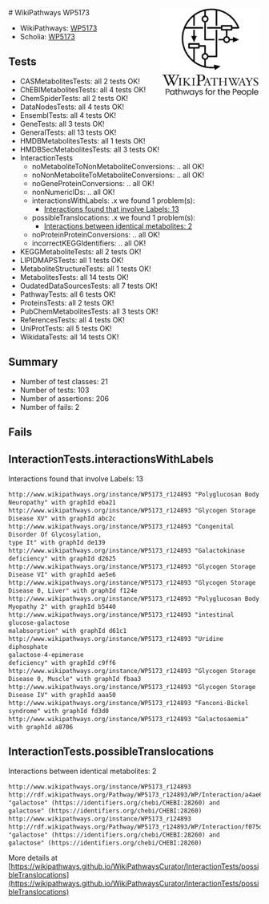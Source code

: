 <img style="float: right; width: 200px" src="../logo.png" />
# WikiPathways WP5173

* WikiPathways: [WP5173](https://identifiers.org/wikipathways:WP5173)
* Scholia: [WP5173](https://scholia.toolforge.org/wikipathways/WP5173)
## Tests
* CASMetabolitesTests: all 2 tests OK!
* ChEBIMetabolitesTests: all 4 tests OK!
* ChemSpiderTests: all 2 tests OK!
* DataNodesTests: all 4 tests OK!
* EnsemblTests: all 4 tests OK!
* GeneTests: all 3 tests OK!
* GeneralTests: all 13 tests OK!
* HMDBMetabolitesTests: all 1 tests OK!
* HMDBSecMetabolitesTests: all 3 tests OK!
* InteractionTests
    * noMetaboliteToNonMetaboliteConversions: .. all OK!
    * noNonMetaboliteToMetaboliteConversions: .. all OK!
    * noGeneProteinConversions: .. all OK!
    * nonNumericIDs: .. all OK!
    * interactionsWithLabels: .x we found 1 problem(s):
        * [Interactions found that involve Labels: 13](#fe97a8bb)
    * possibleTranslocations: .x we found 1 problem(s):
        * [Interactions between identical metabolites: 2](#d59038c5)
    * noProteinProteinConversions: .. all OK!
    * incorrectKEGGIdentifiers: .. all OK!
* KEGGMetaboliteTests: all 2 tests OK!
* LIPIDMAPSTests: all 1 tests OK!
* MetaboliteStructureTests: all 1 tests OK!
* MetabolitesTests: all 14 tests OK!
* OudatedDataSourcesTests: all 7 tests OK!
* PathwayTests: all 6 tests OK!
* ProteinsTests: all 2 tests OK!
* PubChemMetabolitesTests: all 3 tests OK!
* ReferencesTests: all 4 tests OK!
* UniProtTests: all 5 tests OK!
* WikidataTests: all 14 tests OK!


## Summary

* Number of test classes: 21
* Number of tests: 103
* Number of assertions: 206
* Number of fails: 2

## Fails

<a name="fe97a8bb" />

## InteractionTests.interactionsWithLabels

Interactions found that involve Labels: 13
```
http://www.wikipathways.org/instance/WP5173_r124893 "Polyglucosan Body Neuropathy" with graphId eba21
http://www.wikipathways.org/instance/WP5173_r124893 "Glycogen Storage Disease XV" with graphId abc2c
http://www.wikipathways.org/instance/WP5173_r124893 "Congenital Disorder Of Glycosylation, 
type It" with graphId de139
http://www.wikipathways.org/instance/WP5173_r124893 "Galactokinase deficiency" with graphId d2625
http://www.wikipathways.org/instance/WP5173_r124893 "Glycogen Storage 
Disease VI" with graphId ae5e6
http://www.wikipathways.org/instance/WP5173_r124893 "Glycogen Storage Disease 0, Liver" with graphId f124e
http://www.wikipathways.org/instance/WP5173_r124893 "Polyglucosan Body Myopathy 2" with graphId b5440
http://www.wikipathways.org/instance/WP5173_r124893 "intestinal glucose-galactose 
malabsorption" with graphId d61c1
http://www.wikipathways.org/instance/WP5173_r124893 "Uridine diphosphate 
galactose-4-epimerase 
deficiency" with graphId c9ff6
http://www.wikipathways.org/instance/WP5173_r124893 "Glycogen Storage Disease 0, Muscle" with graphId fbaa3
http://www.wikipathways.org/instance/WP5173_r124893 "Glycogen Storage 
Disease IV" with graphId aaa50
http://www.wikipathways.org/instance/WP5173_r124893 "Fanconi-Bickel syndrome" with graphId fd3d0
http://www.wikipathways.org/instance/WP5173_r124893 "Galactosaemia" with graphId a8706
```

<a name="d59038c5" />

## InteractionTests.possibleTranslocations

Interactions between identical metabolites: 2
```
http://www.wikipathways.org/instance/WP5173_r124893 http://rdf.wikipathways.org/Pathway/WP5173_r124893/WP/Interaction/a4ae6 "galactose" (https://identifiers.org/chebi/CHEBI:28260) and 
galactose" (https://identifiers.org/chebi/CHEBI:28260)
http://www.wikipathways.org/instance/WP5173_r124893 http://rdf.wikipathways.org/Pathway/WP5173_r124893/WP/Interaction/f075d "galactose" (https://identifiers.org/chebi/CHEBI:28260) and 
galactose" (https://identifiers.org/chebi/CHEBI:28260)
```

More details at [https://wikipathways.github.io/WikiPathwaysCurator/InteractionTests/possibleTranslocations](https://wikipathways.github.io/WikiPathwaysCurator/InteractionTests/possibleTranslocations)


